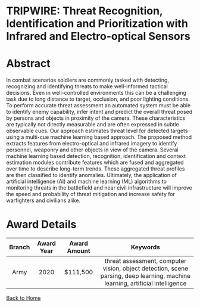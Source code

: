 
TRIPWIRE: Threat Recognition, Identification and Prioritization with Infrared and Electro-optical Sensors
=========================================================================================================

# Abstract


In combat scenarios soldiers are commonly tasked with detecting, recognizing and identifying threats to make well-informed tactical decisions. Even in well-controlled environments this can be a challenging task due to long distance to target, occlusion, and poor lighting conditions. To perform accurate threat assessment an automated system must be able to identify enemy capability, infer intent and predict the overall threat posed by persons and objects in proximity of the camera. These characteristics are typically not directly measurable and are often expressed in subtle observable cues. Our approach estimates threat level for detected targets using a multi-cue machine learning based approach. The proposed method extracts features from electro-optical and infrared imagery to identify personnel, weaponry and other objects in view of the camera. Several machine learning based detection, recognition, identification and context estimation modules contribute features which are fused and aggregated over time to describe long-term trends. These aggregated threat profiles are then classified to identify anomalies. Ultimately, the application of artificial intelligence (AI) and machine learning (ML) algorithms to monitoring threats in the battlefield and near civil infrastructure will improve the speed and probability of threat mitigation and increase safety for warfighters and civilians alike.  

# Award Details

|Branch|Award Year|Award Amount|Keywords|
| :---: | :---: | :---: | :---: |
|Army|2020|$111,500|threat assessment, computer vision, object detection, scene parsing, deep learning, machine learning, artificial intelligence|
  
  


[Back to Home](https://github.com/chrischow/dod_sbir_awards/Reports/CC/#1070)